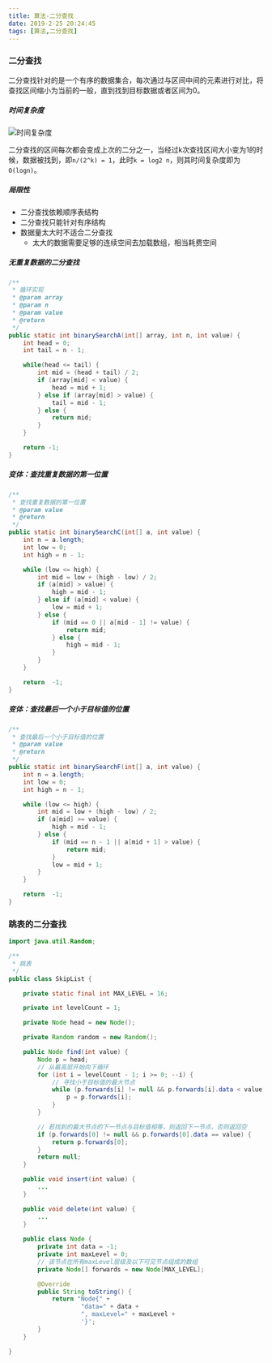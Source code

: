 ```yaml
---
title: 算法-二分查找
date: 2019-2-25 20:24:45
tags: [算法,二分查找]
---
```


### 二分查找

二分查找针对的是一个有序的数据集合，每次通过与区间中间的元素进行对比，将查找区间缩小为当前的一般，直到找到目标数据或者区间为0。

##### 时间复杂度

![时间复杂度](<https://ws3.sinaimg.cn/large/005BYqpgly1g0k1j3kcv2j30vq09daaj.jpg>)

二分查找的区间每次都会变成上次的二分之一，当经过k次查找区间大小变为1的时候，数据被找到，即`n/(2^k) = 1`，此时`k = log2 n`，则其时间复杂度即为`O(logn)`。

##### 局限性

- 二分查找依赖顺序表结构
- 二分查找只能针对有序结构
- 数据量太大时不适合二分查找
  - 太大的数据需要足够的连续空间去加载数组，相当耗费空间

##### 无重复数据的二分查找

```java
/**
 * 循环实现
 * @param array
 * @param n
 * @param value
 * @return
 */
public static int binarySearchA(int[] array, int n, int value) {
    int head = 0;
    int tail = n - 1;

    while(head <= tail) {
        int mid = (head + tail) / 2;
        if (array[mid] < value) {
            head = mid + 1;
        } else if (array[mid] > value) {
            tail = mid - 1;
        } else {
            return mid;
        }
    }

    return -1;
}
```

##### 变体：查找重复数据的第一位置

```java
/**
 * 查找重复数据的第一位置
 * @param value
 * @return
 */
public static int binarySearchC(int[] a, int value) {
    int n = a.length;
    int low = 0;
    int high = n - 1;

    while (low <= high) {
        int mid = low + (high - low) / 2;
        if (a[mid] > value) {
            high = mid - 1;
        } else if (a[mid] < value) {
            low = mid + 1;
        } else {
            if (mid == 0 || a[mid - 1] != value) {
                return mid;
            } else {
                high = mid - 1;
            }
        }
    }

    return  -1;
}
```

##### 变体：查找最后一个小于目标值的位置

```java
/**
 * 查找最后一个小于目标值的位置
 * @param value
 * @return
 */
public static int binarySearchF(int[] a, int value) {
    int n = a.length;
    int low = 0;
    int high = n - 1;

    while (low <= high) {
        int mid = low + (high - low) / 2;
        if (a[mid] >= value) {
            high = mid - 1;
        } else {
            if (mid == n - 1 || a[mid + 1] > value) {
                return mid;
            }
            low = mid + 1;
        }
    }

    return  -1;
}
```

### 跳表的二分查找

```java
import java.util.Random;

/**
 * 跳表
 */
public class SkipList {

    private static final int MAX_LEVEL = 16;

    private int levelCount = 1;

    private Node head = new Node();

    private Random random = new Random();

    public Node find(int value) {
        Node p = head;
        // 从最高层开始向下循环
        for (int i = levelCount - 1; i >= 0; --i) {
            // 寻找小于目标值的最大节点
            while (p.forwards[i] != null && p.forwards[i].data < value) {
                p = p.forwards[i];
            }
        }

        // 若找到的最大节点的下一节点与目标值相等，则返回下一节点，否则返回空
        if (p.forwards[0] != null && p.forwards[0].data == value) {
            return p.forwards[0];
        }
        return null;
    }

    public void insert(int value) {
        ...
    }

    public void delete(int value) {
        ...
    }
    
    public class Node {
        private int data = -1;
        private int maxLevel = 0;
        // 该节点在所有maxLevel层级及以下可见节点组成的数组
        private Node[] forwards = new Node[MAX_LEVEL];

        @Override
        public String toString() {
            return "Node{" +
                    "data=" + data +
                    ", maxLevel=" + maxLevel +
                    '}';
        }
    }

}
```